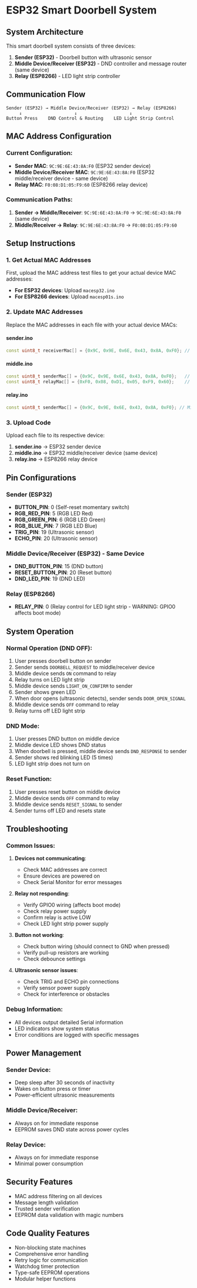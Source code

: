 # ESP32 Smart Doorbell System

## System Architecture

This smart doorbell system consists of three devices:

1. **Sender (ESP32)** - Doorbell button with ultrasonic sensor
2. **Middle Device/Receiver (ESP32)** - DND controller and message router (same device)
3. **Relay (ESP8266)** - LED light strip controller

## Communication Flow

```
Sender (ESP32) → Middle Device/Receiver (ESP32) → Relay (ESP8266)
     ↓                    ↓                    ↓
Button Press    DND Control & Routing    LED Light Strip Control
```

## MAC Address Configuration

### Current Configuration:
- **Sender MAC**: `9C:9E:6E:43:8A:F0` (ESP32 sender device)
- **Middle Device/Receiver MAC**: `9C:9E:6E:43:8A:F0` (ESP32 middle/receiver device - same device)
- **Relay MAC**: `F0:08:D1:05:F9:60` (ESP8266 relay device)

### Communication Paths:
1. **Sender → Middle/Receiver**: `9C:9E:6E:43:8A:F0` → `9C:9E:6E:43:8A:F0` (same device)
2. **Middle/Receiver → Relay**: `9C:9E:6E:43:8A:F0` → `F0:08:D1:05:F9:60`

## Setup Instructions

### 1. Get Actual MAC Addresses
First, upload the MAC address test files to get your actual device MAC addresses:

- **For ESP32 devices**: Upload `macesp32.ino`
- **For ESP8266 devices**: Upload `macesp01s.ino`

### 2. Update MAC Addresses
Replace the MAC addresses in each file with your actual device MACs:

#### sender.ino
```cpp
const uint8_t receiverMac[] = {0x9C, 0x9E, 0x6E, 0x43, 0x8A, 0xF0}; // Middle/Receiver device MAC
```

#### middle.ino
```cpp
const uint8_t senderMac[] = {0x9C, 0x9E, 0x6E, 0x43, 0x8A, 0xF0};   // This device's MAC
const uint8_t relayMac[] = {0xF0, 0x08, 0xD1, 0x05, 0xF9, 0x60};    // Relay device MAC
```

#### relay.ino
```cpp
const uint8_t senderMac[] = {0x9C, 0x9E, 0x6E, 0x43, 0x8A, 0xF0}; // Middle/Receiver device MAC
```

### 3. Upload Code
Upload each file to its respective device:

1. **sender.ino** → ESP32 sender device
2. **middle.ino** → ESP32 middle/receiver device (same device)
3. **relay.ino** → ESP8266 relay device

## Pin Configurations

### Sender (ESP32)
- **BUTTON_PIN**: 0 (Self-reset momentary switch)
- **RGB_RED_PIN**: 5 (RGB LED Red)
- **RGB_GREEN_PIN**: 6 (RGB LED Green)
- **RGB_BLUE_PIN**: 7 (RGB LED Blue)
- **TRIG_PIN**: 19 (Ultrasonic sensor)
- **ECHO_PIN**: 20 (Ultrasonic sensor)

### Middle Device/Receiver (ESP32) - Same Device
- **DND_BUTTON_PIN**: 15 (DND button)
- **RESET_BUTTON_PIN**: 20 (Reset button)
- **DND_LED_PIN**: 19 (DND LED)

### Relay (ESP8266)
- **RELAY_PIN**: 0 (Relay control for LED light strip - WARNING: GPIO0 affects boot mode)

## System Operation

### Normal Operation (DND OFF):
1. User presses doorbell button on sender
2. Sender sends `DOORBELL_REQUEST` to middle/receiver device
3. Middle device sends `ON` command to relay
4. Relay turns on LED light strip
5. Middle device sends `LIGHT_ON_CONFIRM` to sender
6. Sender shows green LED
7. When door opens (ultrasonic detects), sender sends `DOOR_OPEN_SIGNAL`
8. Middle device sends `OFF` command to relay
9. Relay turns off LED light strip

### DND Mode:
1. User presses DND button on middle device
2. Middle device LED shows DND status
3. When doorbell is pressed, middle device sends `DND_RESPONSE` to sender
4. Sender shows red blinking LED (5 times)
5. LED light strip does not turn on

### Reset Function:
1. User presses reset button on middle device
2. Middle device sends `OFF` command to relay
3. Middle device sends `RESET_SIGNAL` to sender
4. Sender turns off LED and resets state

## Troubleshooting

### Common Issues:

1. **Devices not communicating**:
   - Check MAC addresses are correct
   - Ensure devices are powered on
   - Check Serial Monitor for error messages

2. **Relay not responding**:
   - Verify GPIO0 wiring (affects boot mode)
   - Check relay power supply
   - Confirm relay is active LOW
   - Check LED light strip power supply

3. **Button not working**:
   - Check button wiring (should connect to GND when pressed)
   - Verify pull-up resistors are working
   - Check debounce settings

4. **Ultrasonic sensor issues**:
   - Check TRIG and ECHO pin connections
   - Verify sensor power supply
   - Check for interference or obstacles

### Debug Information:
- All devices output detailed Serial information
- LED indicators show system status
- Error conditions are logged with specific messages

## Power Management

### Sender Device:
- Deep sleep after 30 seconds of inactivity
- Wakes on button press or timer
- Power-efficient ultrasonic measurements

### Middle Device/Receiver:
- Always on for immediate response
- EEPROM saves DND state across power cycles

### Relay Device:
- Always on for immediate response
- Minimal power consumption

## Security Features

- MAC address filtering on all devices
- Message length validation
- Trusted sender verification
- EEPROM data validation with magic numbers

## Code Quality Features

- Non-blocking state machines
- Comprehensive error handling
- Retry logic for communication
- Watchdog timer protection
- Type-safe EEPROM operations
- Modular helper functions 